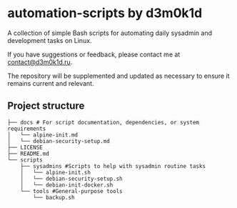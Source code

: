 # automation-scripts by d3m0k1d

A collection of simple Bash scripts for automating daily sysadmin and development tasks on Linux.

If you have suggestions or feedback, please contact me at [contact@d3m0k1d.ru](mailto:contact@d3m0k1d.ru).

The repository will be supplemented and updated as necessary to ensure it remains current and relevant.
## Project structure
```
├── docs # For script documentation, dependencies, or system requirements
│   └── alpine-init.md
│   └── debian-security-setup.md
├── LICENSE
├── README.md
└── scripts
    ├── sysadmins #Scripts to help with sysadmin routine tasks
    │   └── alpine-init.sh
    │   └── debian-security-setup.sh
    │   └── debian-init-docker.sh
    └── tools #General-purpose tools
        └── backup.sh 
```
